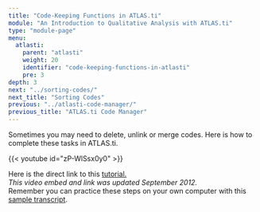 ```yaml
---
title: "Code-Keeping Functions in ATLAS.ti"
module: "An Introduction to Qualitative Analysis with ATLAS.ti"
type: "module-page"
menu:
  atlasti:
    parent: "atlasti"
    weight: 20
    identifier: "code-keeping-functions-in-atlasti"
    pre: 3
depth: 3
next: "../sorting-codes/"
next_title: "Sorting Codes"
previous: "../atlasti-code-manager/"
previous_title: "ATLAS.ti Code Manager"
---
```


Sometimes you may need to delete, unlink or merge codes. Here is how to complete these tasks in ATLAS.ti.

{{< youtube id="zP-WlSsx0y0" >}}

Here is the direct link to this <a href="http://www.youtube.com/watch?v=zP-WlSsx0y0&" target="_blank">tutorial.</a>  
_This video embed and link was updated September 2012._  
Remember you can practice these steps on your own computer with this [sample transcript](/img/assets/HRWSampleTranscript.doc).